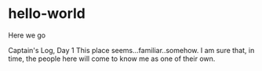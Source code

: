 # hello-world
Here we go

Captain's Log, Day 1
This place seems...familiar..somehow. I am sure that, in time, the people here will come to know me as one of their own.
